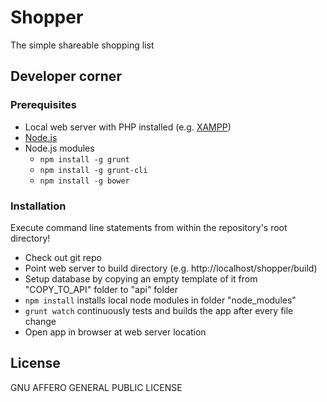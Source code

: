 # Shopper
The simple shareable shopping list

## Developer corner

### Prerequisites
- Local web server with PHP installed (e.g. [XAMPP](https://www.apachefriends.org))
- [Node.js](http://nodejs.org/)
- Node.js modules
  - `npm install -g grunt`
  - `npm install -g grunt-cli`
  - `npm install -g bower`

### Installation
Execute command line statements from within the repository's root directory!

- Check out git repo
- Point web server to build directory (e.g. http://localhost/shopper/build)
- Setup database by copying an empty template of it from "COPY_TO_API" folder to "api" folder
- `npm install` installs local node modules in folder "node_modules"
- `grunt watch` continuously tests and builds the app after every file change
- Open app in browser at web server location 

## License
GNU AFFERO GENERAL PUBLIC LICENSE
